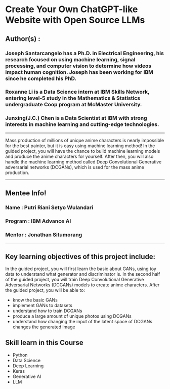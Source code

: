 # Create Your Own ChatGPT-like Website with Open Source LLMs

## Author(s) : 
### Joseph Santarcangelo has a Ph.D. in Electrical Engineering, his research focused on using machine learning, signal processing, and computer vision to determine how videos impact human cognition. Joseph has been working for IBM since he completed his PhD.

### Roxanne Li is a Data Science intern at IBM Skills Network, entering level-5 study in the Mathematics & Statistics undergraduate Coop program at McMaster University.

### Junxing(J.C.) Chen is a Data Scientist at IBM with strong interests in machine learning and cutting-edge technologies.

-------------------------------------------------------

Mass production of millions of unique anime characters is nearly impossible for the best painter, but it is easy using machine learning method! In the guided project, you will have the chance to build machine learning models and produce the anime characters for yourself. After then, you will also handle the machine learning method called Deep Convolutional Generative adversarial networks (DCGANs), which is used for the mass anime production.

--------------------------------------------------------
## Mentee Info!
### Name : Putri Riani Setyo Wulandari
### Program : IBM Advance AI
### Mentor : Jonathan Situmorang
--------------------------------------------------------

## Key learning objectives of this project include:
In the guided project, you will first learn the basic about GANs, using toy data to understand what generator and discriminator is.
In the second half of the guided project, you will train Deep Convolutional Generative Adversarial Networks (DCGANs) models to create anime characters.
After the guided project, you will be able to:
- know the basic GANs
- implement GANs to datasets
- understand how to train DCGANs 
- produce a large amount of unique photos using DCGANs
- understand how changing the input of the latent space of DCGANs changes the generated image 

## Skill learn in this Course
- Python
- Data Science
- Deep Learning
- Keras
- Generative AI
- LLM

